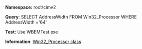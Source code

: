 **Namespace:** root\cimv2

**Query**: SELECT AddressWidth FROM Win32_Processor WHERE AddressWidth ='64'

**Test:** Use WBEMTest.exe

**Information**: [Win32_Processor class](https://msdn.microsoft.com/en-us/library/aa394373(v=vs.85).aspx)
